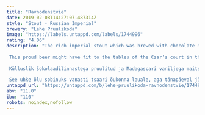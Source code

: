 ```yaml
---
title: "Ravnodenstvie"
date: 2019-02-08T14:27:07.487314Z
style: "Stout - Russian Imperial"
brewery: "Lehe Pruulikoda"
image: "https://labels.untappd.com/labels/1744996"
rating: "4.06"
description: "The rich imperial stout which was brewed with chocolate malt and flavoured with Madagascar vanilla was born from the co-operation with the brewmaster from St. Petersburg.  This proud beer might have fit to the tables of the Czar’s court in the old days but the aficionados of craft beers are entitled to enjoy it nowadays.  Külluslik šokolaadilinnastega pruulitud ja Madagascari vaniljega maitsestatud imperial stout on sündinud koostöös Peterburi pruulmeistriga.  See uhke õlu sobinuks vanasti tsaari õukonna lauale, aga tänapäeval jääb sellega maiustamine käsitööõlle sõprade pärusmaaks."
untappd_url: "https://untappd.com/b/lehe-pruulikoda-ravnodenstvie/1744996"
abv: "11.0"
ibu: "110"
robots: noindex,nofollow
---
```

